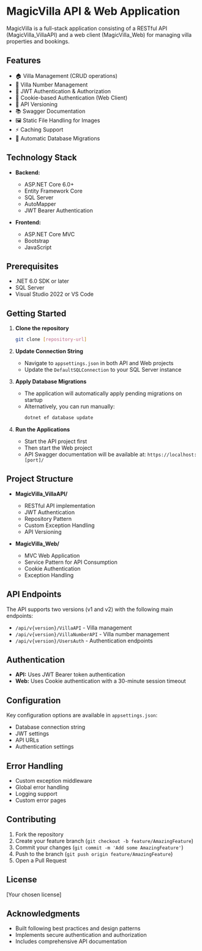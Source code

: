 # MagicVilla API & Web Application

MagicVilla is a full-stack application consisting of a RESTful API (MagicVilla_VillaAPI) and a web client (MagicVilla_Web) for managing villa properties and bookings.

## Features

- 🏠 Villa Management (CRUD operations)
- 🔢 Villa Number Management
- 🔐 JWT Authentication & Authorization
- 🍪 Cookie-based Authentication (Web Client)
- 📱 API Versioning
- 📚 Swagger Documentation
- 🖼️ Static File Handling for Images
- ⚡ Caching Support
- 🔄 Automatic Database Migrations

## Technology Stack

- **Backend:**
  - ASP.NET Core 6.0+
  - Entity Framework Core
  - SQL Server
  - AutoMapper
  - JWT Bearer Authentication
  
- **Frontend:**
  - ASP.NET Core MVC
  - Bootstrap
  - JavaScript

## Prerequisites

- .NET 6.0 SDK or later
- SQL Server
- Visual Studio 2022 or VS Code

## Getting Started

1. **Clone the repository**
   ```bash
   git clone [repository-url]
   ```

2. **Update Connection String**
   - Navigate to `appsettings.json` in both API and Web projects
   - Update the `DefaultSQLConnection` to your SQL Server instance

3. **Apply Database Migrations**
   - The application will automatically apply pending migrations on startup
   - Alternatively, you can run manually:
     ```bash
     dotnet ef database update
     ```

4. **Run the Applications**
   - Start the API project first
   - Then start the Web project
   - API Swagger documentation will be available at: `https://localhost:[port]/`

## Project Structure

- **MagicVilla_VillaAPI/**
  - RESTful API implementation
  - JWT Authentication
  - Repository Pattern
  - Custom Exception Handling
  - API Versioning
  
- **MagicVilla_Web/**
  - MVC Web Application
  - Service Pattern for API Consumption
  - Cookie Authentication
  - Exception Handling

## API Endpoints

The API supports two versions (v1 and v2) with the following main endpoints:

- `/api/v{version}/VillaAPI` - Villa management
- `/api/v{version}/VillaNumberAPI` - Villa number management
- `/api/v{version}/UsersAuth` - Authentication endpoints

## Authentication

- **API:** Uses JWT Bearer token authentication
- **Web:** Uses Cookie authentication with a 30-minute session timeout

## Configuration

Key configuration options are available in `appsettings.json`:

- Database connection string
- JWT settings
- API URLs
- Authentication settings

## Error Handling

- Custom exception middleware
- Global error handling
- Logging support
- Custom error pages

## Contributing

1. Fork the repository
2. Create your feature branch (`git checkout -b feature/AmazingFeature`)
3. Commit your changes (`git commit -m 'Add some AmazingFeature'`)
4. Push to the branch (`git push origin feature/AmazingFeature`)
5. Open a Pull Request

## License

[Your chosen license]

## Acknowledgments

- Built following best practices and design patterns
- Implements secure authentication and authorization
- Includes comprehensive API documentation

